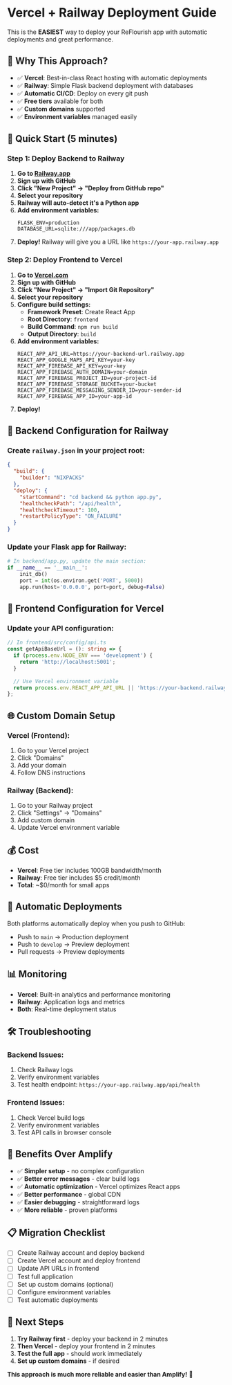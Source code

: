 # Vercel + Railway Deployment Guide

This is the **EASIEST** way to deploy your ReFlourish app with automatic deployments and great performance.

## 🎯 Why This Approach?

- ✅ **Vercel**: Best-in-class React hosting with automatic deployments
- ✅ **Railway**: Simple Flask backend deployment with databases
- ✅ **Automatic CI/CD**: Deploy on every git push
- ✅ **Free tiers** available for both
- ✅ **Custom domains** supported
- ✅ **Environment variables** managed easily

## 🚀 Quick Start (5 minutes)

### Step 1: Deploy Backend to Railway

1. **Go to [Railway.app](https://railway.app)**
2. **Sign up with GitHub**
3. **Click "New Project" → "Deploy from GitHub repo"**
4. **Select your repository**
5. **Railway will auto-detect it's a Python app**
6. **Add environment variables:**
   ```
   FLASK_ENV=production
   DATABASE_URL=sqlite:///app/packages.db
   ```
7. **Deploy!** Railway will give you a URL like `https://your-app.railway.app`

### Step 2: Deploy Frontend to Vercel

1. **Go to [Vercel.com](https://vercel.com)**
2. **Sign up with GitHub**
3. **Click "New Project" → "Import Git Repository"**
4. **Select your repository**
5. **Configure build settings:**
   - **Framework Preset**: Create React App
   - **Root Directory**: `frontend`
   - **Build Command**: `npm run build`
   - **Output Directory**: `build`
6. **Add environment variables:**
   ```
   REACT_APP_API_URL=https://your-backend-url.railway.app
   REACT_APP_GOOGLE_MAPS_API_KEY=your-key
   REACT_APP_FIREBASE_API_KEY=your-key
   REACT_APP_FIREBASE_AUTH_DOMAIN=your-domain
   REACT_APP_FIREBASE_PROJECT_ID=your-project-id
   REACT_APP_FIREBASE_STORAGE_BUCKET=your-bucket
   REACT_APP_FIREBASE_MESSAGING_SENDER_ID=your-sender-id
   REACT_APP_FIREBASE_APP_ID=your-app-id
   ```
7. **Deploy!**

## 🔧 Backend Configuration for Railway

### Create `railway.json` in your project root:

```json
{
  "build": {
    "builder": "NIXPACKS"
  },
  "deploy": {
    "startCommand": "cd backend && python app.py",
    "healthcheckPath": "/api/health",
    "healthcheckTimeout": 100,
    "restartPolicyType": "ON_FAILURE"
  }
}
```

### Update your Flask app for Railway:

```python
# In backend/app.py, update the main section:
if __name__ == '__main__':
    init_db()
    port = int(os.environ.get('PORT', 5000))
    app.run(host='0.0.0.0', port=port, debug=False)
```

## 🔧 Frontend Configuration for Vercel

### Update your API configuration:

```typescript
// In frontend/src/config/api.ts
const getApiBaseUrl = (): string => {
  if (process.env.NODE_ENV === 'development') {
    return 'http://localhost:5001';
  }
  
  // Use Vercel environment variable
  return process.env.REACT_APP_API_URL || 'https://your-backend.railway.app';
};
```

## 🌐 Custom Domain Setup

### Vercel (Frontend):
1. Go to your Vercel project
2. Click "Domains"
3. Add your domain
4. Follow DNS instructions

### Railway (Backend):
1. Go to your Railway project
2. Click "Settings" → "Domains"
3. Add custom domain
4. Update Vercel environment variable

## 💰 Cost

- **Vercel**: Free tier includes 100GB bandwidth/month
- **Railway**: Free tier includes $5 credit/month
- **Total**: ~$0/month for small apps

## 🔄 Automatic Deployments

Both platforms automatically deploy when you push to GitHub:
- Push to `main` → Production deployment
- Push to `develop` → Preview deployment
- Pull requests → Preview deployments

## 📊 Monitoring

- **Vercel**: Built-in analytics and performance monitoring
- **Railway**: Application logs and metrics
- **Both**: Real-time deployment status

## 🛠️ Troubleshooting

### Backend Issues:
1. Check Railway logs
2. Verify environment variables
3. Test health endpoint: `https://your-app.railway.app/api/health`

### Frontend Issues:
1. Check Vercel build logs
2. Verify environment variables
3. Test API calls in browser console

## 🎉 Benefits Over Amplify

- ✅ **Simpler setup** - no complex configuration
- ✅ **Better error messages** - clear build logs
- ✅ **Automatic optimization** - Vercel optimizes React apps
- ✅ **Better performance** - global CDN
- ✅ **Easier debugging** - straightforward logs
- ✅ **More reliable** - proven platforms

## 📋 Migration Checklist

- [ ] Create Railway account and deploy backend
- [ ] Create Vercel account and deploy frontend
- [ ] Update API URLs in frontend
- [ ] Test full application
- [ ] Set up custom domains (optional)
- [ ] Configure environment variables
- [ ] Test automatic deployments

## 🚀 Next Steps

1. **Try Railway first** - deploy your backend in 2 minutes
2. **Then Vercel** - deploy your frontend in 2 minutes
3. **Test the full app** - should work immediately
4. **Set up custom domains** - if desired

**This approach is much more reliable and easier than Amplify!** 🎉
